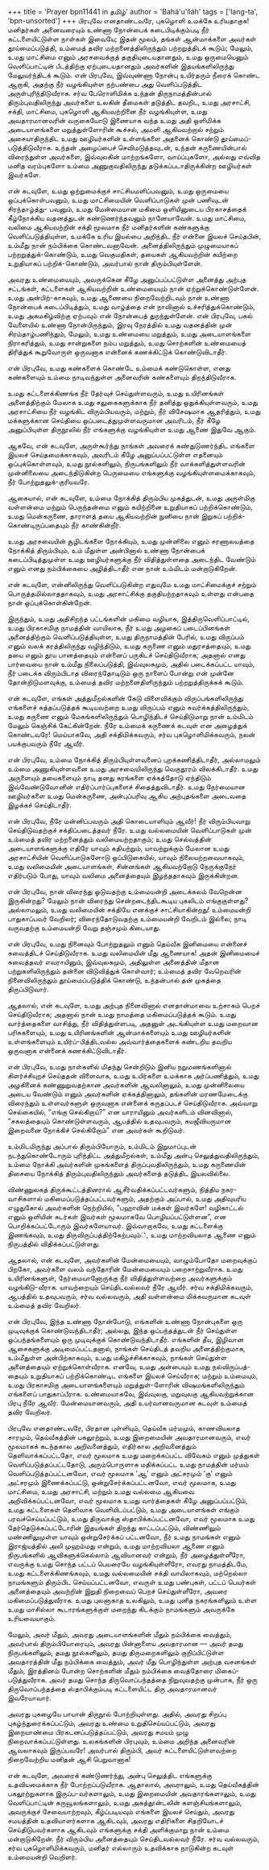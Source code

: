 +++
title = 'Prayer bpn11441 in தமிழ்'
author = 'Bahá'u'lláh'
tags = ['lang-ta', 'bpn-unsorted']
+++
பிரபுவே எனதாண்டவரே, புகழொளி உமக்கே  உரியதாகுக! மனிதர்கள் அனைவரையும் உண்ணா நோன்பைக் கடைபிடிக்கும்படி நீர்  கட்டளையிட்டுள்ள நாள்கள் இவையே;  இதன் மூலம், தங்கள் ஆன்மாக்களை  அவர்கள் தூய்மைப்படுத்தி, உம்மைத் தவிர மற்றனைத்திலிருந்தும்  பற்றறுத்திடக் கூடும்; மேலும்,  உமது மாட்சிமை எனும் அரசவைக்குத்  தகுதியுடையதானதும், உமது  ஒருமையெனும் வெளிப்பாட்டின் பீடத்திற்கு  ஏற்புடையதானதும் அவர்களின் இதயங்களிலிருந்து மேலுயர்ந்திடக் கூடும்.  என் பிரபுவே,  இவ்வுண்ணா நோன்பு உயிர்தரும் நீரைக் கொண்ட ஆறாகி, அதற்கு நீர்  வழங்கியுள்ள நற்பண்பை அது வெளிப்படுத்திட அருள்புரிந்திடுவீராக. சர்வ பேரொளிமிக்க  உந்தன்  திருநாமத்தின்பால் திரும்புவதிலிருந்து  அவர்களை உலகின் தீமைகள் தடுத்திட தவறிட, உமது அரசாட்சி, சக்தி, மாட்சிமை, புகழொளி ஆகியவற்றினை நீர்  வழங்கியுள்ள, உமது அவதாரமானவரின் வருகையோடு இணையாக வந்த உமது அதி ஒளிமிக்க அடையாளங்களை மறுத்துள்ளோரின் கூச்சல், அமளி ஆகியவற்றால் சற்றும் அசையாதிருந்திட உமது ஊழியர்களின் உள்ளங்களை அதனைக் கொண்டு தூய்மைப்- படுத்திடுவீராக. உந்தன் அழைப்பைச் செவிமடுத்தவுடன், உந்தன்  கருணையின்பால் விரைந்துள்ள அவர்களை, இவ்வுலகின் மாற்றங்களோ, வாய்ப்புகளோ, அல்லது எவ்வித மனித வரம்புகளோ உம்மை  அணுகுவதிலிருந்து தடுக்கப்படாதிருக்கின்ற ஊழியர்கள் இவர்களே.

என் கடவுளே, உமது  ஒற்றுமைக்குச் சாட்சியமளிப்பவனும், உமது  ஒருமையை ஒப்புக்கொள்பவனும், உமது  மாட்சிமையின் வெளிப்பாடுகள் முன் பணிவுடன் சிரந்தாழ்த்து- பவனும், உமது மேன்மையான மகிமை ஒளியினுடைய பிரகாசத்தைக் கீழ்நோக்கிய வதனத்துடன் கண்டுணர்ந்தவனும்  நானேயாவேன். உமது மாட்சிமை, வலிமை ஆகியவற்றின் சக்தி மூலமாக நீர் மனிதர்களின் கண்களுக்கு வெளிப்படுத்தியுள்ள, உமக்கே உரிய இயல்பை அறிந்திட  நீர் என்னை இயலச் செய்தபின், உம்மீது  நான் நம்பிக்கை கொண்டவனாவேன். அனைத்திலிருந்தும் முழுமையாகப்  பற்றறுத்துக்-கொண்டும், உமது வெகுமதிகள், தயைகள் ஆகியவற்றின்  கயிற்றை உறுதியாகப் பற்றிக்-கொண்டும், அவர்பால் நான் திரும்பியுள்ளேன். 

அவரது உண்மையையும், அவருக்கென  கீழே அனுப்பப்பட்டுள்ள  அனைத்து அற்புத சட்டங்கள், கட்டளைகள்  ஆகியவற்றின்  உண்மையையும் நான் ஏற்றுக்கொண்டுள்ளேன்.  உமது அன்பிற்-காகவும், உமது  ஆணையை  நிறைவேற்றிடவும் நான் உண்ணா நோன்பைக் கடைப்பிடித்தும்,  உமது வாழ்த்தை என் நாவினால் உச்சரித்துக்கொண்டும், உமது அகமகிழ்விற்கு ஏற்பவும் என் நோன்பைத் துறந்துள்ளேன். என் பிரபுவே, பகல் வேளையில் உண்ணா நோன்பிருந்தும், இரவு நேரத்தில் உமது வதனத்தின் முன் சிரம்தாழ்பணிந்தும், மேலும், உமது உண்மையை மறுத்தும், உமது அடையாளங்களை நிராகரித்தும், உமது சான்றுகளை நம்ப மறுத்தும், உமது சொற்களின் உண்மையைத் திரித்துக் கூறுவோருள் ஒருவனாக என்னைக் கணக்கிட்டுக் கொண்டுவிடாதீர்.

என் பிரபுவே, உமது கண்களைக் கொண்டே உம்மைக் கண்டுகொள்ள, எனது கண்களையும் உம்மை  நாடிவந்துள்ள அனைவரின் கண்களையும் திறந்திடுவீராக.

உமது கட்டளைக்கிணங்க நீர் தேர்வுச் செய்துள்ளவரும், உமது உயிரினங்கள் அனைத்திற்கும்   மேலாக  உமது   சலுகைகளுக்காக நீர் தனித்து ஒதுக்கியுள்ளவரும், உமது அரசாட்சியை நீர் வழங்கிட விரும்பியவரும், மற்றும், நீர் விசேஷமாக ஆதரித்தும், உமது மக்களுக்கான செய்தியை ஒப்படைத்துமுள்ளவருமான அவரிடம், நீர்  கீழே அனுப்பியுள்ள திருநூலில் நீர் எங்களுக்கு வழங்கியுள்ள உமது ஆணை இதுவே ஆகும். 

ஆகவே, என் கடவுளே, அருள்கூர்ந்து நாங்கள்   அவரைக் கண்துடுணர்ந்திட எங்களை இயலச் செய்தமைக்காகவும், அவரிடம் கீழே அனுப்பப்பட்டுள்ள எதனையும் ஒப்புக்கொள்ளவும், உமது நூல்களிலும், நிருபங்களிலும் நீர்  வாக்களித்துள்ளவரின் முன்னிலையை அடைந்திடுகின்ற பெருமையை எங்களுக்கு வழங்கியுள்ளமைக்காகவும், நீர்  போற்றுதலுக்-குரியவரே.

ஆகையால், என் கடவுளே, உம்மை  நோக்கித் திரும்பிய முகத்துடன், உமது அருள்மிகு வள்ளன்மை மற்றும் பெருந்தன்மை எனும் கயிற்றினை உறுதியாகப்  பற்றிக்கொண்டும், உமது மென்கருணை, தாராளத் தயை ஆகியவற்றின் நுனியை நான் இறுகப் பற்றிக்-கொண்டிருப்பதையும் நீர் காண்கின்றீர். 

உமது அரசவையின் சூழிடங்களை நோக்கியும், உமது முன்னிலை எனும் சரணாலயத்தை நோக்கித் திரும்பியும், உம் மீதுள்ள அன்பினால் உண்ணா நோன்பைக் கடைப்பிடித்துமுள்ள உமது ஊழியர்களுக்கு நீர்  விதித்துள்ளதை அடைந்திட வேண்டும் எனும் எனது நம்பிக்கையை அழித்திடாதீர் என நான் உம்மிடம் மன்றாடுகிறேன். 

என் கடவுளே, என்னிலிருந்து வெளிப்படுகின்ற எதுவுமே உமது மாட்சிமைக்குச் சற்றும் பொருத்தமில்லாததாகவும், உமது அரசாட்சிக்கு தகுதியற்றதாகவும் உள்ளது என்பதை நான் ஒப்புக்கொள்கின்றேன்.

இருந்தும், உமது  அதிசிறந்த பட்டங்களின்  மகிமை  வழியாக, இத்திருவெளிப்பாட்டில், உமது  பிரகாசமிகு நாமத்தின் வாயிலாக, நீர் உமது  அழகைப் படைப்பினங்கள் அனைத்திற்கும் வெளிப்படுத்தியுள்ள, உமது  திருநாமத்தின் பேரில், உமது விருப்பம் எனும் வலக் கரத்திலிருந்து வழிந்திடும், உமது கருணை எனும் மதுரசத்தையும், உமது தயை எனும் தூய பானத்தையும் என்னைப் பருகிடச் செய்திடுவீராக; அதனால் எனது பார்வையை நான் உம்மீது நிலைப்படுத்தி, இவ்வுலகமும், அதில் படைக்கப்பட்ட யாவும், நீர்  படைக்க விரும்பிடாத விரைந்தோடிடும் ஒரு நாளைப் போன்று என் முன்னே தோன்றிடுமளவுக்கு, உம்மைத் தவிர மற்றனைதிளிருந்தும் பற்றறுத்திருக்கக் கூடும்.

என் கடவுளே, எங்கள் அத்துமீறல்களின் கேடு விளைவிக்கும் விருப்பங்களிலிருந்து எங்களைச் சுத்தப்படுத்தக் கூடியவற்றை உமது  விருப்பம் எனும் சுவர்க்கத்திலிருந்தும், உமது  கருணை எனும் மேகங்களிலிருந்தும் பொழிந்திடச் செய்திடுமாறு நான் உம்மிடம் மேலும் கெஞ்சிக் கேட்கின்றேன்.   நீரே உம்மைக் கருணைக் கடவுள் என அழைத்துக் கொண்டவரே!  மெய்யாகவே, அதி சக்திமிக்கவரும், சர்வ புகழொளிமிக்கவரும், நலன் பயக்குபவரும் நீரே ஆவீர். 

என் பிரபுவே, உம்மை நோக்கித் திரும்பியுள்ளவனைப் புறக்கணித்திடாதீர், அல்லாமலும் உம்மை அணுகியுள்ளவனை உமது   அரசவையிலிருந்து வெகுதூரம் விலக்கிடாதீர்.   உமது அருளையும் தயைகளையும் நாடி தனது கரங்களை ஏக்கத்தோடு ஏந்திடும் இவ்வேண்டுவோனின் எதிர்ப்பார்ப்புகளைச் சிதைத்துவிடாதீர். உமது நேர்மையான ஊழியர்களை உமது மென்கருணை, அன்புப்பரிவு ஆகிய அற்புதங்களை அடைவதை இழக்கச் செய்திடாதீர்.

என் பிரபுவே, நீரே மன்னிப்பவரும் அதி கொடையாளியும் ஆவீர்! நீர் விரும்பியவாறு செய்திடுவதற்குச் சக்திப்படைத்தவர் நீரே.  உமது வல்லமையின் வெளிப்பாடுகள் முன் உம்மைத் தவிர மற்றனைத்தும் வலிமையற்றதாகும்; உமது  செல்வத்தின் அடையாளங்களுக்கு எதிரே யாவும் கதியற்றும், யாவற்றுக்கும் மேலான உமது  அரசாட்சியின் வெளிப்பாடுகளோடு ஒப்பிடுகையில், யாவும் நிலையற்றவையாகவும், உமது  வலிமையின் அடையாளங்கள், சின்னங்கள் ஆகியவற்றோடு நேருக்குநேர் எதிர்படும் போது, யாவும் வலிமை அனைத்தையும் இழந்ததாகவும் இருக்கின்றன.

என் பிரபுவே, நான் விரைந்து  ஓடுவதற்கு உம்மையன்றி அடைக்கலம் வேறென்ன இருகின்றது? மேலும் நான் விரைந்து  சென்றடைந்திடகூடிய புகலிடம் எங்குகுள்ளது? அல்லாமலும், உமது வலிமையின் சக்தியே எனக்குச் சாட்சியாகின்றது! உம்மையன்றி பாதுகாப்பவர் வேறிலர்; விரைந்தோடுவதற்கு உம்மையன்றி வேறிடம் இல்லை; நாடி வருவதற்கு  உம்மையன்றி வேறு தஞ்சமும் கிடையாது.

என் பிரபுவே, உமது நினைவும் போற்றுதலும் எனும்  தெய்வீக இனிமையை என்னைச் சுவைத்திடச் செய்திடுவீராக.  உமது  வலிமையின் மீது ஆணையாக! அதன் இனிமையைச் சுவைத்தவர் எவராயினும், இவ்வுலகமும், அதிலுள்ள  அனைத்தின் மீதான பற்றுகளிலிருந்தும் தன்னை விடுவித்துக் கொள்வார்; உம்மைத் தவிர வேறெவரின் நினைவிலிருந்தும் தூய்மைப்படுத்திக் கொண்டு, உந்தன்பால் தன் முகத்தை திருப்பிடுவார்.

ஆதலால், என் கடவுளே, உமது அற்புத நினைவினால்  எனதான்மாவை உற்சாகம் பெறச் செய்திடுவீராக; அதனால் நான் உமது நாமத்தை மகிமைப்படுத்தக் கூடும்.  உமது வார்த்தைகளை வாசித்து, நீர் விதித்துள்ளபடி, அதனுள் அடங்கியுள்ள உமது மறைவான பரிசுகளையும், உமது உயிரினங்களின் ஆன்மாக்களையும் உமது ஊழியர்களின் உள்ளங்களையும்  உயிர்ப்-பித்திடவல்ல அவ்வார்த்தைகளைக் கண்டறிய தவறிய  ஒருவனாக என்னைக் கணக்கிட்டுவிடாதீர்.

என் பிரபுவே, உமது நாள்களில் மிதந்து சென்றிடும் இனிய நறுமணங்களினால் கிளர்ச்சியுறச் செய்ததன் விளைவாக, உமது உயிர்களை உமக்காக அர்ப்பணித்தும், உமது அழகினைக் கண்ணுறுவதற்கான அவர்களின் ஆவலினாலும், உமது முன்னிலையை அடைய வேண்டும் எனும் அவர்களின் ஏக்கத்தினாலும், தங்களின் மரணமேடைக்கு விரைந்தும் உள்ளவர்களுள் ஒருவனாக என்னைக் கருதப்படச் செய்திடுவீராக. அவ்வாறு செல்கையில், “எங்கு செல்கிறாய்?” என யாராயினும் அவர்களிடம் வினவினால், “சகலத்தையும் கொண்டுள்ளவரும், ஆபத்தில் உதவுபவரும், சுயஜீவியருமான இறைவனை நோக்கிச் செல்கிறோம்” என அவர்கள் கூறிடுவர்.

உம்மிடமிருந்து அப்பால் திரும்பியோரும், உம்மிடம் இறுமாப்புடன் நடந்துகொண்டோரும் புரிந்திட்ட அத்துமீறல்கள், உம்மீது  அன்பு செலுத்துவதிலிருந்தும், உம்மை நோக்கி அவர்களின் முகங்களைத் திருப்புவதிலிருந்தும், உமது   கருணையின் திசையை நோக்கித் திரும்புவதிலிருந்தும் அவர்களைத் தடுத்திட இயலவில்லை. 

விண்ணுலகத் திருக்கூட்டத்தினரால் ஆசீர்வதிக்கப்பட்டவர்களும், நித்திய நகர-வாசிகளால் மகிமைப்படுத்தப்பட்டவர்களும், அதற்கும் அப்பால், உமது அதிவுயரிய எழுதுகோல் அவர்களின் நெற்றியில், “பஹாவின் மக்கள் இவர்களே! வழிகாட்டல் எனும் ஒளியின் சுடர்கள் இவர்கள் மூலமாகவே பொழியப்பட்டுள்ளன”, என பொறிக்கப்பட்டோரும் இவர்களேயாவர். இவ்வாறாகவே, உமது கட்டளைக்கு இணங்கவும், உமது  திருவிருப்பத்திற்கேற்பவும்், உமது மாற்றவியலாத ஆணை எனும் நிருபத்தில் விதிக்கப்பட்டுள்ளது.

ஆதலால், என் கடவுளே, அவர்களின் மேன்மையையும், வாழும்போதோ மறைவுக்குப் பிறகோ, அவர்களை வலம் வந்தோரின் மேன்மையையும் பறைசாற்றுவீராக.  உமது உயிரினங்களுள், நேர்மையானோருக்கு  நீர்  விதித்துள்ளவற்றை அவர்களுக்கும் வழங்கிடு-வீராக. யாவற்றையும் செய்திடவல்லவர் நீரே ஆவீர். சர்வ சக்திமிக்கவரும், ஆபத்தில் உதவுபவரும், சர்வ வல்லவரும், அதி வள்ளன்மை மிக்கவருமான கடவுள் உம்மைத் தவிர வேறிலர்.

என் பிரபுவே, இந்த உண்ணா நோன்போடு, எங்களின் உண்ணா நோன்புகளை ஒரு முடிவுக்குக் கொண்டுவந்திடாதீர்; அல்லது, இந்த ஒப்பந்தத்துடன் நீர்  செய்துள்ள ஒப்பந்தங்களையும்  ஒரு முடிவுக்குக் கொண்டுவந்திடாதீர்.  எங்களின் தீய, இழிவான ஆசைகளுக்கு அடிமைப்பட்டதனால், நாங்கள் செய்திடத் தவறிய அனைத்திற்குமாக, உம்மீதுள்ள அன்பிற்காகவும், உமது மகிழ்ச்சிக்காகவும், நாங்கள் செய்துள்ள அனைத்தையும் ஏற்றுக்கொள்வீராக.  எனவே, உமது அன்பையும்  உமது நல்விருப்பத்-தையும் உறுதியாகப் பற்றிக்கொண்டிட எங்களை இயலச் செய்வீராக; மற்றும்  உம்மையும், உமது பிரகாசமிகு அடையாளங்களையும் மறுத்துள்-ளோரின்  விஷமங்களிலிருந்தும் எங்களைப் பாதுகாப்பீராக.  உண்மையாகவே, இவ்வுலகு, மறுவுலகு ஆகியவற்றுக்கான பிரபு நீரே ஆவீர்.  மேன்மையானவரும், அதி உயர்வானவருமான கடவுள் உம்மைத் தவிர வேறிலர்.

பிரபுவே எனதாண்டவரே, பிரதான புள்ளியும், தெய்வீக மர்மமும், காணவியலாத சாரமும், தெய்வீகத்தின் பகலூற்றும், உமது இறைமையின் அவதாரமானவரும், எவர் மூலமாகக் கடந்தகால அறிவனைத்தும்,  எதிர்கால அறிவனைத்தும் தெளிவாக்கப்பட்டதோ, எவர் மூலமாக உமது  மறைக்கப்பட்ட விவேகம் எனும் முத்துகள் வெளிப்படுத்தப்பட்டதோடு, அரும்பொருளாக மதிக்கப்பட்ட உமது  நாமத்தின் மர்மம் வெளிப்படுத்தப்பட்டனவோ, எவர் மூலமாக  ‘ஆ’ எனும் அட்சரமும் ‘கு’ எனும் அட்சரமும் இணைக்கப்பட்டு, ஒன்றுசேர்க்கப்பட்டனவோ, எவர் மூலமாக, உமது மாட்சிமை, உமது அரசாட்சி, மற்றும் உமது வல்லமை ஆகியவை அறிவிக்கப்பட்டனவோ, எவர் மூலமாக உமது வார்த்தைகள் கீழே அனுப்பப்பட்டும், உமது கட்டளைகள் தெளிவாக வெளியிடப்பட்டும், உமது அடையாளங்கள் எங்கும் பரவச்செய்யப்பட்டும், உமது திருவாக்கு ஸ்தாபிக்கப்பட்டனவோ, எவர் மூலமாக உமது தேர்தெடுக்கப்பட்டோரின் இதயங்கள்  திறந்து காட்டப்பட்டும்,  விண்ணிலும் மண்ணிலுமுள்ள யாவும் ஒன்றுசேர்க்கப் பட்டனவோ, நீர் உமது நாமங்கள் எனும்  இராஜ்யத்தில் அலி முஹம்மது என்றும், உமது மாற்றவியலா ஆணை எனும் நிருபங்களில் ஆவிகளுக்கெல்லாம் ஆவியானவர் என்றும், நீர்  அழைத்துள்ளீரோ, எவருக்கு  உமது சொந்த பட்டப் பெயரையே வழங்கியுள்ளீரோ, எவரது நாமத்திடமே,   உமது கட்டளைக்கிணங்கவும், உமது வல்லமையின் சக்தி வாயிலாகவும், மற்றெல்லா  நாமங்களும் திரும்பிட செய்யப்பட்டனவோ, எவருள் உமது பண்புகள், பட்டப் பெயர்கள் அனைத்தையும் அவற்றின் இறுதி நிறைவைப் பெறச் செய்துள்ளீரோ,   அவரை மகிமைப்படுத்துவீராக.  உமது புலனாகாத உலகிலும், உமது புனித நகரங்களிலும் உள்ள உமது மாசில்லா கூடாரங்களுக்குள் மறைந்து கிடக்கும் நாமங்களும் அவருக்கே உரியவையாகும்.

மேலும், அவர் மீதும், அவரது அடையாளங்களின் மீதும் நம்பிக்கை வைத்தும், அவர்பால் திரும்பியோரையும், அவரது பின்னாளைய அவதாரமான — அவர் தமது நிருபங்களிலும், தமது நூல்களிலும், தமது திருமறைகளிலும் குறிப்பிட்டுள்ள அவதாரத்தின் மீது நம்பிக்கை வைத்தும், அவர் மீது பொழிந்துள்ள அற்புத வசனங்கள் மீதும், இரத்தினம் போன்ற சொற்களின் மீதும் நம்பிக்கை வைத்தோரை மிகைப்- படுத்துவீராக. அவர் தமது சொந்த திருவொப்பந்தத்தை நிறுவுவதற்கு முன்பாக, நீர்  ஒரு திருவொப்பந்தத்தை ஸ்தாபிக்கும்படி கட்டளையிட்ட திரு அவதாரமானவர் இவரேயாவார்.

அவரது புகழையே பாயான் திருநூல் போற்றியுள்ளது.  அதில், அவரது சிறப்பு புகழ்ந்துரைக்கப்பட்டும், அவரது உண்மை உறுதிசெய்யப்பட்டும், அவரது இறையாண்மை பிரகடனப்படுத்தப்பட்டும், அவரது சமயம் முழு நிறைவாக்கப்பட்டுள்ளது.  உலகங்களின் பிரபுவும், உம்மை அறிந்த அனைவரின் ஆவலாகவும் இருப்பவரே! அவர்பால் திரும்பி, அவர் கட்டளையிட்டுள்ளவற்றை நிறைவேற்றிய மனிதன் ஆசி பெறுவானாக!

என் கடவுளே, அவரைக் கண்டுணர்ந்து, அன்பு செலுத்திட எங்களுக்கு உதவியமைக்காக நீர்  போற்றப்படுவீராக. ஆதாலால், அவராலும், உமது தெய்வீகத்தின் பகலூற்றுகளாக இருப்ப-வர்களாலும், உமது இறைமையின்  அவதாரங்களாலும், உமது வெளிப்பாட்டின் கருவூலங்களாலும், உமது அகத்தூன்டலின் களஞ்சியங்களாலும், அவருக்குச் சேவையாற்றவும், கீழ்ப்படியவும் எங்களை இயலச் செய்தும், அவரது சமயத்தின் உதவியாளர்களாக ஆகிடவும், அவரது எதிரிகளை சிதறியோடச் செய்திடுபவர்களாக ஆகிடவும் எங்களுக்கு சக்தி அளிக்குமாறு நான் உம்மை மன்றாடுகிறேன். நீர்  விரும்பிய அனைத்தையும் செய்திடவல்லவர் நீரே. சர்வ  வல்லவரும், சர்வ புகழொளிமிக்கவரும், மனிதர் எல்லாரும்  உதவிக்காக நாடுகின்ற கடவுள் உம்மையன்றி வெறிளர்.
